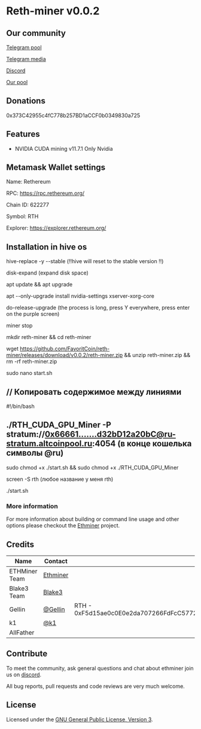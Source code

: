 # Reth-miner v0.0.2
## Our community
[Telegram pool](https://t.me/Altcoin_Pool)

[Telegram media](https://t.me/FavoritCoinChat)

[Discord](https://discord.gg/HqyjXaRX)

[Our pool](https://altcoinpool.ru)

## Donations
0x373C42955c4fC778b257BD1aCCF0b0349830a725

## Features
* NVIDIA CUDA mining v11.7.1 Only Nvidia
  
## Metamask Wallet settings

Name: Rethereum

RPC: https://rpc.rethereum.org/

Chain ID: 622277

Symbol: RTH

Explorer: https://explorer.rethereum.org/

## Installation in hive os

hive-replace -y --stable  (‼️hive will reset to the stable version ‼️)

disk-expand  (expand disk space)

apt update && apt upgrade

apt --only-upgrade install nvidia-settings xserver-xorg-core

do-release-upgrade   (the process is long, press Y everywhere, press enter on the purple screen)

miner stop

mkdir reth-miner && cd reth-miner

wget https://github.com/FavoritCoin/reth-miner/releases/download/v0.0.2/reth-miner.zip && unzip reth-miner.zip && rm -rf reth-miner.zip

sudo nano start.sh 

// Копировать содержимое между линиями
------------------------------------------
#!/bin/bash 

./RTH_CUDA_GPU_Miner -P stratum://0x66661.......d32bD12a20bC@ru-stratum.altcoinpool.ru:4054 (в конце кошелька символы    @ru)
------------------------------------------

sudo chmod +x ./start.sh && sudo chmod +x ./RTH_CUDA_GPU_Miner

screen -S rth (любое название у меня rth)

./start.sh

### More information

For more information about building or command line usage and other options please checkout the [Ethminer](https://github.com/ethereum-mining/ethminer) project.

## Credits

| Name                  | Contact                                                      |     |
| --------------------- | ------------------------------------------------------------ | --- |
| ETHMiner Team    | [Ethminer](https://github.com/ethereum-mining/ethminer)     |  |
| Blake3 Team                   | [Blake3](https://github.com/BLAKE3-team/BLAKE3)                               |     |
| Gellin                | [@Gellin](https://github.com/gellin)                         |  RTH - 0xF5d15ae0c0E0e2da707266FdFcC5772a0583A417   |
| k1                | [@k1](https://github.com/korbin)                         |    |
| AllFather |  |    |

## Contribute

To meet the community, ask general questions and chat about ethminer join us on [discord](https://discord.gg/kBSnzqyph2).

All bug reports, pull requests and code reviews are very much welcome.


## License

Licensed under the [GNU General Public License, Version 3](LICENSE).
